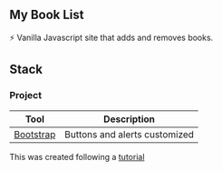## My Book List
⚡ Vanilla Javascript site that adds and removes books.  


## Stack

### Project

| Tool                        | Description       |
| ---------------------------- | ----------------- |
| [Bootstrap](https://getbootstrap.com/)            | Buttons and alerts customized | [Font Awesome](https://fontawesome.com/)| For some icons | Buttons and alerts customized | [Font Awesome](https://fontawesome.com/)| For some icons | 


This was created following a [tutorial](https://www.youtube.com/watch?v=JaMCxVWtW58) 



